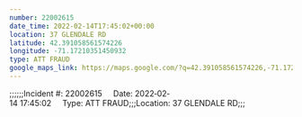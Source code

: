 ```yaml
---
number: 22002615
date_time: 2022-02-14T17:45:02+00:00
location: 37 GLENDALE RD
latitude: 42.391058561574226
longitude: -71.17210351450932
type: ATT FRAUD
google_maps_link: https://maps.google.com/?q=42.391058561574226,-71.17210351450932
---
```


;;;;;;Incident #: 22002615     Date: 2022‐02‐14 17:45:02     Type: ATT FRAUD;;;Location: 37 GLENDALE RD;;;
